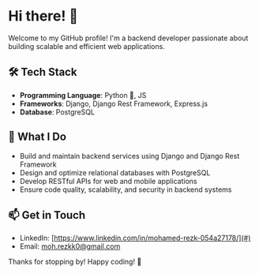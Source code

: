 # Hi there! 👋

Welcome to my GitHub profile! I'm a backend developer passionate about building scalable and efficient web applications.

## 🛠 Tech Stack

- **Programming Language**: Python 🐍, JS
- **Frameworks**: Django, Django Rest Framework, Express.js
- **Database**: PostgreSQL

## 🚀 What I Do

- Build and maintain backend services using Django and Django Rest Framework
- Design and optimize relational databases with PostgreSQL
- Develop RESTful APIs for web and mobile applications
- Ensure code quality, scalability, and security in backend systems

## 📫 Get in Touch

- LinkedIn: [https://www.linkedin.com/in/mohamed-rezk-054a27178/](#)
- Email: [moh.rezkk0@gmail.com](#)

Thanks for stopping by! Happy coding! 🚀


